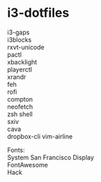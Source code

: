 # i3-dotfiles
i3-gaps  
i3blocks  
rxvt-unicode  
pactl  
xbacklight  
playerctl  
xrandr  
feh  
rofi  
compton  
neofetch  
zsh shell  
sxiv  
cava  
dropbox-cli
vim-airline
  

Fonts:  
System San Francisco Display  
FontAwesome  
Hack  
